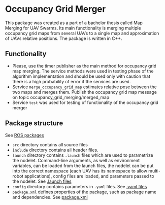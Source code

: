 # Occupancy Grid Merger

This package was created as a part of a bachelor thesis called Map Merging for UAV Swarms. Its main functionality is merging multiple occupancy grid maps from several UAVs to a single map and approximation of UAVs relative positions. The package is written in C++.

## Functionality
* Please, use the timer publisher as the main method for occupancy grid map merging. The service methods were used in testing phase of the algorithm implementation and should be used only with caution that there is a high probability of error if the services are used.
* Service `merge_occupancy_grid_map` estimates relative pose between the two maps and merges them. Publish the occupancy grid map message on topic occupancy_grid_merging/merged_map
* Service `test` was used for testing of functionality of the occupancy grid merger

## Package structure

See [ROS packages](http://wiki.ros.org/Packages)

* `src` directory contains all source files
* `include` directory contains all header files.
* `launch` directory contains `.launch` files which are used to parametrize the nodelet. Command-line arguments, as well as environment variables, can be loaded from the launch files, the nodelet can be put into the correct namespace (each UAV has its namespace to allow multi-robot applications), config files are loaded, and parameters passed to the nodelet. See [.launch files](http://wiki.ros.org/roslaunch/XML)
* `config` directory contains parameters in `.yaml` files. See [.yaml files](http://wiki.ros.org/rosparam)
* `package.xml` defines properties of the package, such as package name and dependencies. See [package.xml](http://wiki.ros.org/catkin/package.xml)

